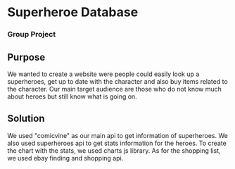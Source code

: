 # Superheroe Database
### Group Project
## Purpose
We wanted to create a website were people could easily look up a superheroes, get up to date with the character and also buy items related to the character. Our main target audience are those who do not know much about heroes but still know what is going on.

## Solution
We used "comicvine" as our main api to get information of superheroes. We also used superheroes api to get stats information for the heroes. To create the chart with the stats, we used charts js library. As for the shopping list, we used ebay finding and shopping api.
